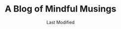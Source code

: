 ---
title: A Blog of Mindful Musings
tldr: >-
  A never-ending study of how we use space: in our minds, on our screens, and in real life. Lessons in anthropology, working for the web, and mindful self-discovery.
slug: blog
date: Last Modified
datePublish: 2022-03-12
image:
  url: https://images.unsplash.com/photo-1500754088824-ce0582cfe45f?ixlib=rb-1.2.1&ixid=MnwxMjA3fDB8MHxwaG90by1wYWdlfHx8fGVufDB8fHx8&auto=format&fit=crop&w=1776&q=80
  alt: Dozens of paper lanterns light up the night sky.
  credit: m2creates via Unsplash
seo:
  title: >-
    Mindful Musings | Blog
  desc: >-
    A never-ending study of how we use space: in our minds, on our screens, and in real life. Lessons in anthropology, working for the web, and mindful self-discovery.
  url:
  alt:
pagination:
  data: collections.posts
  size: 20
  alias: posts
  addAllPagesToCollections: true
permalink: "posts/{% if pagination.pageNumber > 0 %}page-{{ pagination.pageNumber + 1 }}/{% endif %}index.html"
layout: posts.njk
collection: posts
---